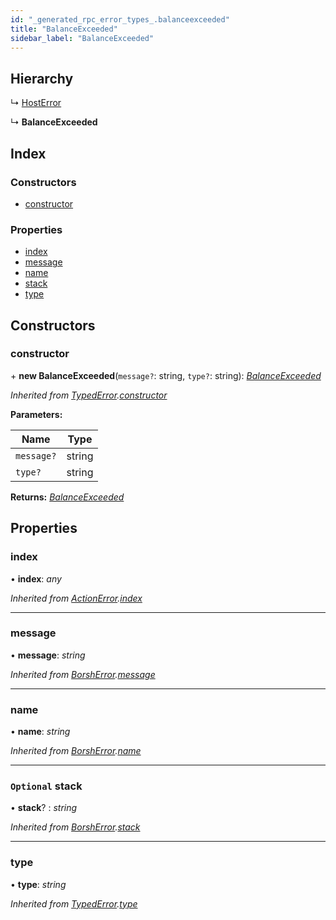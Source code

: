 ```yaml
---
id: "_generated_rpc_error_types_.balanceexceeded"
title: "BalanceExceeded"
sidebar_label: "BalanceExceeded"
---
```


## Hierarchy

  ↳ [HostError](_generated_rpc_error_types_.hosterror.md)

  ↳ **BalanceExceeded**

## Index

### Constructors

* [constructor](_generated_rpc_error_types_.balanceexceeded.md#constructor)

### Properties

* [index](_generated_rpc_error_types_.balanceexceeded.md#index)
* [message](_generated_rpc_error_types_.balanceexceeded.md#message)
* [name](_generated_rpc_error_types_.balanceexceeded.md#name)
* [stack](_generated_rpc_error_types_.balanceexceeded.md#optional-stack)
* [type](_generated_rpc_error_types_.balanceexceeded.md#type)

## Constructors

###  constructor

\+ **new BalanceExceeded**(`message?`: string, `type?`: string): *[BalanceExceeded](_generated_rpc_error_types_.balanceexceeded.md)*

*Inherited from [TypedError](_utils_errors_.typederror.md).[constructor](_utils_errors_.typederror.md#constructor)*

**Parameters:**

Name | Type |
------ | ------ |
`message?` | string |
`type?` | string |

**Returns:** *[BalanceExceeded](_generated_rpc_error_types_.balanceexceeded.md)*

## Properties

###  index

• **index**: *any*

*Inherited from [ActionError](_generated_rpc_error_types_.actionerror.md).[index](_generated_rpc_error_types_.actionerror.md#index)*

___

###  message

• **message**: *string*

*Inherited from [BorshError](_utils_serialize_.borsherror.md).[message](_utils_serialize_.borsherror.md#message)*

___

###  name

• **name**: *string*

*Inherited from [BorshError](_utils_serialize_.borsherror.md).[name](_utils_serialize_.borsherror.md#name)*

___

### `Optional` stack

• **stack**? : *string*

*Inherited from [BorshError](_utils_serialize_.borsherror.md).[stack](_utils_serialize_.borsherror.md#optional-stack)*

___

###  type

• **type**: *string*

*Inherited from [TypedError](_utils_errors_.typederror.md).[type](_utils_errors_.typederror.md#type)*
